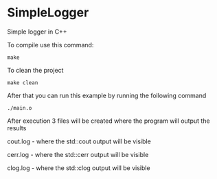 # SimpleLogger
Simple logger in C++


To compile use this command:
```
make
```

To clean the project

```
make clean
```

After that you can run this example by running the following command
```
./main.o
```

After execution 3 files will be created where the program will output the results

cout.log - where the std::cout output will be visible

cerr.log - where the std::cerr output will be visible

clog.log - where the std::clog output will be visible

